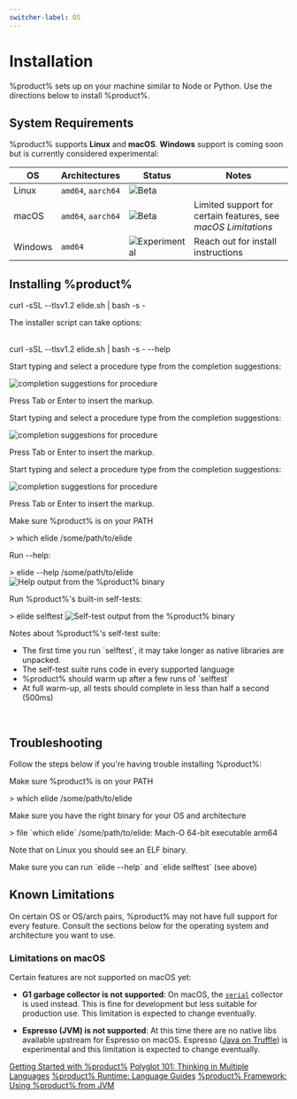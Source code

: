 ```yaml
---
switcher-label: OS
---
```


# Installation

%product% sets up on your machine similar to Node or Python. Use the directions below to install %product%.

## System Requirements

%product% supports **Linux** and **macOS**. **Windows** support is coming soon but is currently considered experimental:

| OS      | Architectures      | Status                                                             | Notes                                                         |
|---------|--------------------|--------------------------------------------------------------------|---------------------------------------------------------------|
| Linux   | `amd64`, `aarch64` | ![Beta](https://img.shields.io/badge/-beta-purple)                 |                                                               |
| macOS   | `amd64`, `aarch64` | ![Beta](https://img.shields.io/badge/-beta-purple)                 | Limited support for certain features, see _macOS Limitations_ |
| Windows | `amd64`            | ![Experimental](https://img.shields.io/badge/-experimental-orange) | Reach out for install instructions                            |

## Installing %product%

<tabs switcher-key="Posix">
    <tab title="One-line Script">
        <code-block lang="bash">curl -sSL --tlsv1.2 elide.sh | bash -s -</code-block>
        <p>The installer script can take options:</p>
        <br />
        <code-block lang="bash">curl -sSL --tlsv1.2 elide.sh | bash -s - --help</code-block>
    </tab>
    <tab title="Package Managers">
        <procedure title="Install with a Package Manager" id="install-with-pkg-manager-posix">
            <step>
                <p>Start typing and select a procedure type from the completion suggestions:</p>
                <img src="completion_procedure.png" alt="completion suggestions for procedure" border-effect="line"/>
            </step>
            <step>
                <p>Press <shortcut>Tab</shortcut> or <shortcut>Enter</shortcut> to insert the markup.</p>
            </step>
        </procedure>
    </tab>
    <tab title="Binary Download">
        <procedure title="Manual Binary Installation" id="binary-download-posix">
            <step>
                <p>Start typing and select a procedure type from the completion suggestions:</p>
                <img src="completion_procedure.png" alt="completion suggestions for procedure" border-effect="line"/>
            </step>
            <step>
                <p>Press <shortcut>Tab</shortcut> or <shortcut>Enter</shortcut> to insert the markup.</p>
            </step>
        </procedure>
    </tab>
</tabs>

<tabs switcher-key="Windows">
    <tab title="Binary Download">
        <procedure title="Manual Binary Installation" id="binary-download-windows">
            <step>
                <p>Start typing and select a procedure type from the completion suggestions:</p>
                <img src="completion_procedure.png" alt="completion suggestions for procedure" border-effect="line"/>
            </step>
            <step>
                <p>Press <shortcut>Tab</shortcut> or <shortcut>Enter</shortcut> to insert the markup.</p>
            </step>
        </procedure>
    </tab>
</tabs>

<procedure title="Testing your installation of %product%" id="post-install-test">
    <step>
        <p>Make sure %product% is on your PATH</p>
        <code-block lang="console">
          > which elide
          /some/path/to/elide
        </code-block>
    </step>
    <step>
        <p>Run --help:</p>
        <code-block lang="console">
          > elide --help
          /some/path/to/elide
        </code-block>
        <img src="bin-help.png" alt="Help output from the %product% binary" border-effect="line"/>
    </step>
    <step>
        <p>Run %product%'s built-in self-tests:</p>
        <code-block lang="console">
          > elide selftest
        </code-block>
        <img src="bin-selftest.png" alt="Self-test output from the %product% binary" border-effect="line"/>
        <p>Notes about %product%'s self-test suite:</p>
        <ul>
          <li>The first time you run `selftest`, it may take longer as native libraries are unpacked.</li>
          <li>The self-test suite runs code in every supported language</li>
          <li>%product% should warm up after a few runs of `selftest`</li>
          <li>At full warm-up, all tests should complete in less than half a second (500ms)</li>
        </ul>
        <br />
    </step>
</procedure>

## Troubleshooting

Follow the steps below if you're having trouble installing %product%:

<procedure id="install-troubleshooting">
    <step>
        <p>Make sure %product% is on your PATH</p>
        <code-block lang="console">
          > which elide
          /some/path/to/elide
        </code-block>
    </step>
    <step>
        <p>Make sure you have the right binary for your OS and architecture</p>
        <code-block lang="console">
          > file `which elide`
          /some/path/to/elide: Mach-O 64-bit executable arm64
        </code-block>
        <p>Note that on Linux you should see an ELF binary.</p>
    </step>
    <step>
        <p>Make sure you can run `elide --help` and `elide selftest` (see above)</p>
    </step>
</procedure>

## Known Limitations

On certain OS or OS/arch pairs, %product% may not have full support for every feature. Consult the sections below for
the operating system and architecture you want to use.

### Limitations on macOS

Certain features are not supported on macOS yet:

- **G1 garbage collector is not supported**:
  On macOS, the [`serial`](https://www.graalvm.org/latest/reference-manual/native-image/optimizations-and-performance/MemoryManagement/#serial-garbage-collector)
  collector is used instead. This is fine for development but less suitable for production use. This limitation is
  expected to change eventually.

- **Espresso (JVM) is not supported**:
  At this time there are no native libs available upstream for Espresso on macOS.
  Espresso ([Java on Truffle](https://www.graalvm.org/latest/reference-manual/java-on-truffle/)) is experimental and
  this limitation is expected to change eventually.

<seealso>
    <category ref="gettingStarted">
        <a href="GettingStarted.md">Getting Started with %product%</a>
        <a href="Polyglot.md">Polyglot 101: Thinking in Multiple Languages</a>
        <a href="Language-Guides.topic">%product% Runtime: Language Guides</a>
        <a href="Elide-Framework.md">%product% Framework: Using %product% from JVM</a>
    </category>
</seealso>
